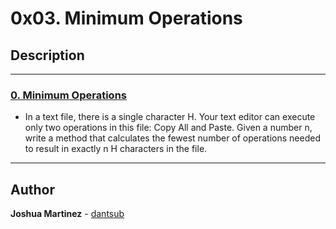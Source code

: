 # 0x03. Minimum Operations

## Description

---

### [0. Minimum Operations](./0-minoperations.py)

* In a text file, there is a single character H. Your text editor can execute only two operations in this file: Copy All and Paste. Given a number n, write a method that calculates the fewest number of operations needed to result in exactly n H characters in the file.

---

## Author

**Joshua Martinez** - [dantsub](https://github.com/dantsub)
